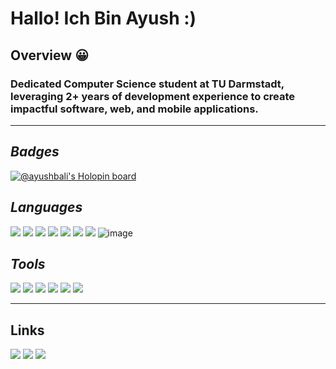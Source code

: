# **Hallo! Ich Bin Ayush :)**

## **Overview :grinning:**
### Dedicated Computer Science student at TU Darmstadt, leveraging 2+ years of development experience to create impactful software, web, and mobile applications.

<hr>

## _Badges_
[![@ayushbali's Holopin board](https://holopin.me/ayushbali)](https://holopin.io/@ayushbali)


## _Languages_ 

[<img src="https://img.icons8.com/color/48/000000/html-5--v1.png"/>]()
[<img src="https://img.icons8.com/color/48/000000/css3.png"/>]()
[<img src="https://img.icons8.com/color/48/000000/javascript.png"/>]()
[<img src="https://img.icons8.com/color/48/000000/nodejs.png"/>]()
[<img src="https://img.icons8.com/color/48/000000/c-plus-plus-logo.png"/>]()
[<img src="https://img.icons8.com/color/48/000000/python.png"/>]()
[<img src="https://img.icons8.com/color/48/000000/markdown.png"/>]()
![image](https://user-images.githubusercontent.com/13716781/193529835-b6f3fd55-8444-4ea5-ac41-7c38127f7691.png)


## _Tools_
[<img src="https://img.icons8.com/color/48/000000/visual-studio-code-2019.png"/>]()
[<img src="https://img.icons8.com/color/48/000000/ubuntu--v1.png"/>]()
[<img src="https://img.icons8.com/fluent/48/000000/console.png"/>]()
[<img src="https://img.icons8.com/color/48/000000/git.png"/>]()
[<img src="https://img.icons8.com/fluent/48/000000/github.png"/>]()
[<img src="https://img.icons8.com/fluent/48/000000/mysql-logo.png"/>]()

<hr>

## **Links**
[<img src="https://img.icons8.com/fluent/48/000000/linkedin.png"/>](https://www.linkedin.com/in/imayushbali/)
[<img src="https://img.icons8.com/fluent/48/000000/instagram-new.png"/>](https://www.instagram.com/_ayushbali/)
[<img src="https://img.icons8.com/fluent/48/000000/twitter.png"/>](https://twitter.com/ayushbali06)
